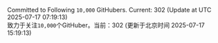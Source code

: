 Committed to Following `10,000` GitHubers. Current: <!-- FOLLOWING_COUNT -->302<!-- FOLLOWING_COUNT --> (Update at UTC <!-- LAST_UPDATED -->2025-07-17 07:19:13<!-- LAST_UPDATED -->)<br>
致力于关注`10,000`个GitHuber。当前：<!-- FOLLOWING_COUNT -->302<!-- FOLLOWING_COUNT --> (更新于北京时间 <!-- LAST_UPDATED_CST -->2025-07-17 15:19:13<!-- LAST_UPDATED_CST -->)
